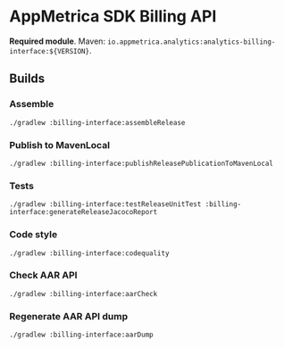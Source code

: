 # AppMetrica SDK Billing API

**Required module**.
Maven: `io.appmetrica.analytics:analytics-billing-interface:${VERSION}`.

## Builds

### Assemble

`./gradlew :billing-interface:assembleRelease`

### Publish to MavenLocal

`./gradlew :billing-interface:publishReleasePublicationToMavenLocal`

### Tests

`./gradlew :billing-interface:testReleaseUnitTest :billing-interface:generateReleaseJacocoReport`

### Code style

`./gradlew :billing-interface:codequality`

### Check AAR API

`./gradlew :billing-interface:aarCheck`

### Regenerate AAR API dump

`./gradlew :billing-interface:aarDump`
